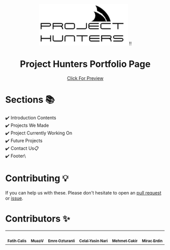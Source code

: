 <div align="center">
    <a href="https://project-hunters-works.github.io/Portfolio/"><img alt="logo" src="https://github.com/Project-Hunters-Works/Portfolio/blob/main/images/project_hunters_logo.png?raw=true" width=280></a>
 !!
<h1>Project Hunters Portfolio Page</h1>

[Click For Preview](https://project-hunters-works.github.io/Portfolio/)
 </div>
 
 # Sections 📚

✔️ Introduction Contents\
✔️ Projects We Made \
✔️ Project Currently Working On\
✔️ Future Projects\
✔️ Contact Us📋\
✔️ Footer\
 
 
 # Contributing 💡

If you can help us with these. Please don't hesitate to open an [pull request](https://github.com/Project-Hunters-Works/Portfolio/pulls) or [issue](https://github.com/Project-Hunters-Works/Portfolio/issues).
 
 # Contributors ✨

<!-- ALL-CONTRIBUTORS-LIST:START - Do not remove or modify this section -->
<!-- prettier-ignore-start -->
<!-- markdownlint-disable -->
<table>
  <tr>
    <td align="center"><a href="https://github.com/fatihcaliss"><img src="https://avatars.githubusercontent.com/u/93558245?v=4" width="100px;" alt=""/><br /><sub><b>Fatih Calis</b></sub></a><br /></td>
      <td align="center"><a href="https://github.com/MuazV"><img src="https://avatars.githubusercontent.com/u/96747337?v=4" width="100px;" alt=""/><br /><sub><b>MuazV</b></sub></a><br /></td>
      <td align="center"><a href="https://github.com/emreozturanli"><img src="https://avatars.githubusercontent.com/u/98835168?v=4" width="100px;" alt=""/><br /><sub><b>Emre Ozturanli</b></sub></a><br /></td>
      <td align="center"><a href="https://github.com/Cynfinitely"><img src="https://avatars.githubusercontent.com/u/55275515?v=4" width="100px;" alt=""/><br /><sub><b>Celal Yasin Nari</b></sub></a><br /></td>
      <td align="center"><a href="https://github.com/MehmetCakir1"><img src="https://avatars.githubusercontent.com/u/101903416?v=4" width="100px;" alt=""/><br /><sub><b>Mehmet Cakir</b></sub></a><br /></td>
      <td align="center"><a href="https://github.com/miracerdin"><img src="https://avatars.githubusercontent.com/u/99042499?v=4" width="100px;" alt=""/><br /><sub><b>Mirac Erdin</b></sub></a><br /></td>
      
</table>

<!-- markdownlint-restore -->
<!-- prettier-ignore-end -->

<!-- ALL-CONTRIBUTORS-LIST:END -->
